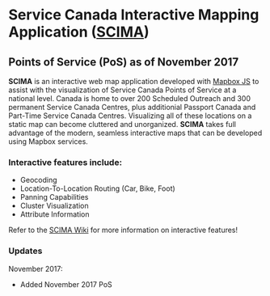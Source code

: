 # Service Canada Interactive Mapping Application ([SCIMA](https://ktjaco.github.io/scima/))
## Points of Service (PoS) as of November 2017

**SCIMA** is an interactive web map application developed with [Mapbox JS](https://www.mapbox.com/mapbox.js/api/v3.1.1/) to assist with the visualization of Service Canada Points of Service at a national level. Canada is home to over 200 Scheduled Outreach and 300 permanent Service Canada Centres, plus additionial Passport Canada and Part-Time Service Canada Centres. Visualizing all of these locations on a static map can become cluttered and unorganized. **SCIMA** takes full advantage of the modern, seamless interactive maps that can be developed using Mapbox services.

### Interactive features include:
* Geocoding
* Location-To-Location Routing (Car, Bike, Foot)
* Panning Capabilities
* Cluster Visualization
* Attribute Information

Refer to the [SCIMA Wiki](https://github.com/ktjaco/scima/wiki) for more information on interactive features!

### Updates
November 2017:
* Added November 2017 PoS
